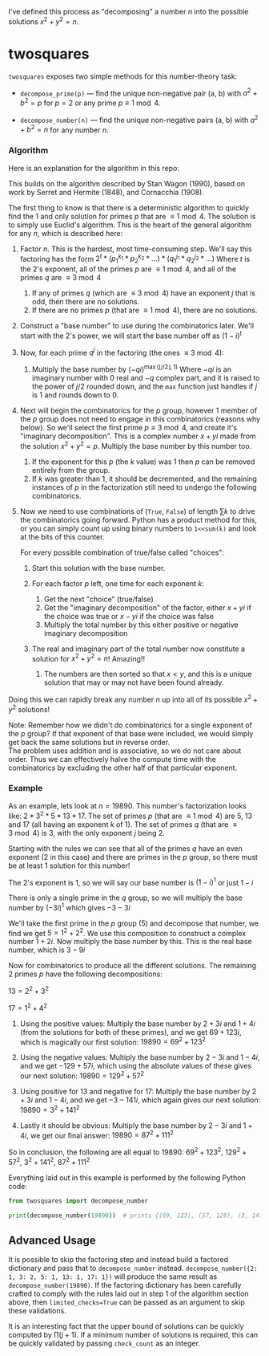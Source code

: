 I've defined this process as "decomposing" a number $n$ into the possible solutions $x^2 + y^2 = n$.

# twosquares

`twosquares` exposes two simple methods for this number-theory task:

* `decompose_prime(p)` — find the unique non-negative pair (a, b) with $a^2 + b^2 = p$ for $p = 2$ or any prime $p \equiv 1 \bmod 4$.

* `decompose_number(n)` — find the unique non-negative pairs (a, b) with $a^2 + b^2 = n$ for any number $n$.

### Algorithm
Here is an explanation for the algorithm in this repo:

This builds on the algorithm described by Stan Wagon (1990),
        based on work by Serret and Hermite (1848), and Cornacchia (1908).

The first thing to know is that there is a deterministic algorithm to quickly find the 1 and only solution for primes $p$ that are $\equiv 1 \bmod 4$. The solution is to simply use Euclid's algorithm. This is the heart of the general algorithm for any $n$, which is described here:

1. Factor $n$. This is the hardest, most time-consuming step. 
    We'll say this factoring has the form $2^t * (p_1 ^ {k_1} * p_2 ^ {k_2} * ...) * (q_1 ^ {j_1} * q_2 ^ {j_2} * ...)$
    Where $t$ is the 2's exponent, all of the primes $p$ are $\equiv 1 \bmod 4$, and all of the primes $q$ are $\equiv 3 \bmod 4$

   1. If any of primes $q$ (which are $\equiv 3 \bmod 4$) have an exponent $j$ that is odd, then there are no solutions.
   2. If there are no primes $p$ (that are $\equiv 1 \bmod 4$), there are no solutions. 

2. Construct a "base number" to use during the combinatorics later. We'll start with the 2's power, we will start the base number off as $(1 - i)^t$

3. Now, for each prime $q^j$ in the factoring (the ones $\equiv 3 \bmod 4$):

   1. Multiply the base number by $(-qi)^{\max(\lfloor j / 2 \rfloor, 1)}$ Where $-qi$ is an imaginary number with $0$ real and $-q$ complex part, and it is raised to the power of $j / 2$ rounded down, and the `max` function just handles if $j$ is $1$ and rounds down to $0$.

4. Next will begin the combinatorics for the $p$ group, however 1 member of the $p$ group does not need to engage in this combinatorics (reasons why below). So we'll select the first prime $p \equiv 3 \bmod 4$, and create it's "imaginary decomposition". This is a complex number $x+yi$ made from the solution $x^2 + y^2 = p$. Multiply the base number by this number too.

   1. If the exponent for this $p$ (the $k$ value) was 1 then $p$ can be removed entirely from the group. 
   2. If $k$ was greater than $1$, it should be decremented, and the remaining instances of $p$ in the factorization still need to undergo the following combinatorics.

5. Now we need to use combinations of (`True`, `False`) of length $\sum k$ to drive the combinatorics going forward. Python has a product method for this, or you can simply count up using binary numbers to `1<<sum(k)` and look at the bits of this counter. 

   For every possible combination of true/false called "choices":
   1. Start this solution with the base number.
   2. For each factor $p$ left, one time for each exponent $k$:

      1. Get the next "choice" (true/false)
      2. Get the "imaginary decomposition" of the factor, either $x+yi$ if the choice was true or $x-yi$ if the choice was false 
      3. Multiply the total number by this either positive or negative imaginary decomposition

   3. The real and imaginary part of the total number now constitute a solution for $x^2 + y^2 = n$! Amazing!!

      1. The numbers are then sorted so that $x<y$, and this is a unique solution that may or may not have been found already.

Doing this we can rapidly break any number $n$ up into all of its possible $x^2 + y^2$ solutions!

Note: Remember how we didn't do combinatorics for a single exponent of the $p$ group? 
    If that exponent of that base were included, we would simply get back the same solutions but in reverse order.  
    The problem uses addition and is associative, so we do not care about order. 
    Thus we can effectively halve the compute time with the combinatorics by excluding the other half of that particular exponent.

### Example

As an example, lets look at $n = 19890$. 
    This number's factorization looks like: $2 * 3^2 * 5 * 13 * 17$. 
    The set of primes $p$ (that are $\equiv 1 \bmod 4$) are $5$, $13$ and $17$ (all having an exponent $k$ of $1$). 
    The set of primes $q$ (that are $\equiv 3 \bmod 4$) is $3$, with the only exponent $j$ being 2.

Starting with the rules we can see that all of the primes $q$ have an even exponent ($2$ in this case) and there are primes in the $p$ group, so there must be at least 1 solution for this number!

The 2's exponent is $1$, so we will say our base number is $(1-i)^1$ or just $1 - i$

There is only a single prime in the $q$ group, so we will multiply the base number by $(-3i)^1$ which gives $-3 - 3i$

We'll take the first prime in the $p$ group ($5$) and decompose that number, we find we get $5 = 1^2 + 2^2$. 
    We use this composition to construct a complex number $1 + 2i$. Now multiply the base number by this. 
    This is the real base number, which is $3 - 9i$

Now for combinatorics to produce all the different solutions. The remaining 2 primes $p$ have the following decompositions:

$13 = 2^2 + 3^2$

$17 = 1^2 + 4^2$

1. Using the positive values: Multiply the base number by $2+3i$ and $1+4i$ (from the solutions for both of these primes), 
    and we get $69 + 123i$, which is magically our first solution: $19890 = 69^2 + 123^2$

2. Using the negative values: Multiply the base number by $2-3i$ and $1-4i$, and we get $-129 + 57i$, 
   which using the absolute values of these gives our next solution: $19890 = 129^2 + 57^2$

3. Using positive for 13 and negative for 17: Multiply the base number by $2+3i$ and $1-4i$, and we get $-3 - 141i$, which again gives our next solution: $19890 = 3^2 + 141^2$

4. Lastly it should be obvious: Multiply the base number by $2-3i$ and $1+4i$, we get our final answer: $19890 = 87^2 + 111^2$

So in conclusion, the following are all equal to $19890$: $69^2 + 123^2$, $129^2 + 57^2$, $3^2 + 141^2$, $87^2 + 111^2$

Everything laid out in this example is performed by the following Python code:

```python
from twosquares import decompose_number

print(decompose_number(19890))  # prints {(69, 123), (57, 129), (3, 141), (87, 111)} 
```

## Advanced Usage

It is possible to skip the factoring step and instead build a factored dictionary and pass that to `decompose_number` instead. 
    `decompose_number({2: 1, 3: 2, 5: 1, 13: 1, 17: 1})` will produce the same result as `decompose_number(19890)`.
    If the factoring dictionary has been carefully crafted to comply with the rules laid out in step 1 of the algorithm section above,
    then `limited_checks=True` can be passed as an argument to skip these validations.

It is an interesting fact that the upper bound of solutions can be quickly computed by $\prod (j + 1)$.
    If a minimum number of solutions is required, this can be quickly validated by passing `check_count` as an integer.
